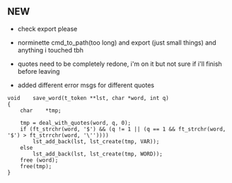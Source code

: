 
## NEW

- check export please

- norminette cmd_to_path(too long) and export (just small things) and anything i touched tbh

- quotes need to be completely redone, i'm on it but not sure if i'll finish before leaving

- added different error msgs for different quotes

```
void	save_word(t_token **lst, char *word, int q)
{
	char	*tmp;

	tmp = deal_with_quotes(word, q, 0);
	if (ft_strchr(word, '$') && (q != 1 || (q == 1 && ft_strchr(word, '$') > ft_strrchr(word, '\''))))
		lst_add_back(lst, lst_create(tmp, VAR));
	else
		lst_add_back(lst, lst_create(tmp, WORD));
	free (word);
	free(tmp);
}